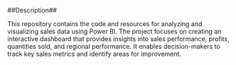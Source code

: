 ##Description##

This repository contains the code and resources for analyzing and visualizing sales data using Power BI. The project focuses on creating an interactive dashboard that provides insights into sales performance, profits, quantities sold, and regional performance. It enables decision-makers to track key sales metrics and identify areas for improvement.
